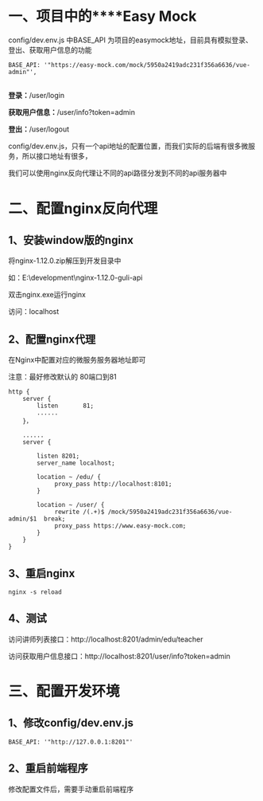 # **一、项目中的****Easy Mock**

config/dev.env.js 中BASE_API 为项目的easymock地址，目前具有模拟登录、登出、获取用户信息的功能

```
BASE_API: '"https://easy-mock.com/mock/5950a2419adc231f356a6636/vue-admin"',
```

## 

**登录：**/user/login

**获取用户信息：**/user/info?token=admin

**登出：**/user/logout

config/dev.env.js，只有一个api地址的配置位置，而我们实际的后端有很多微服务，所以接口地址有很多，

我们可以使用nginx反向代理让不同的api路径分发到不同的api服务器中

# **二、配置nginx反向代理**

## 1、安装window版的nginx

将nginx-1.12.0.zip解压到开发目录中

如：E:\development\nginx-1.12.0-guli-api

双击nginx.exe运行nginx

访问：localhost

## 2、配置nginx代理

在Nginx中配置对应的微服务服务器地址即可

注意：最好修改默认的 80端口到81

```
http {
    server {
        listen       81;
        ......
    }，
    
    ......
    server {

        listen 8201;
        server_name localhost;

        location ~ /edu/ {           
             proxy_pass http://localhost:8101;
        }
        
        location ~ /user/ {   
             rewrite /(.+)$ /mock/5950a2419adc231f356a6636/vue-admin/$1  break; 
             proxy_pass https://www.easy-mock.com;
        }
    }
}
```

## **3、重启nginx**

```
nginx -s reload
```

## 4、测试

访问讲师列表接口：http://localhost:8201/admin/edu/teacher

访问获取用户信息接口：http://localhost:8201/user/info?token=admin

# 三、配置开发环境

## 1、修改config/dev.env.js

```
BASE_API: '"http://127.0.0.1:8201"'
```

## **2、重启前端程序**

修改配置文件后，需要手动重启前端程序